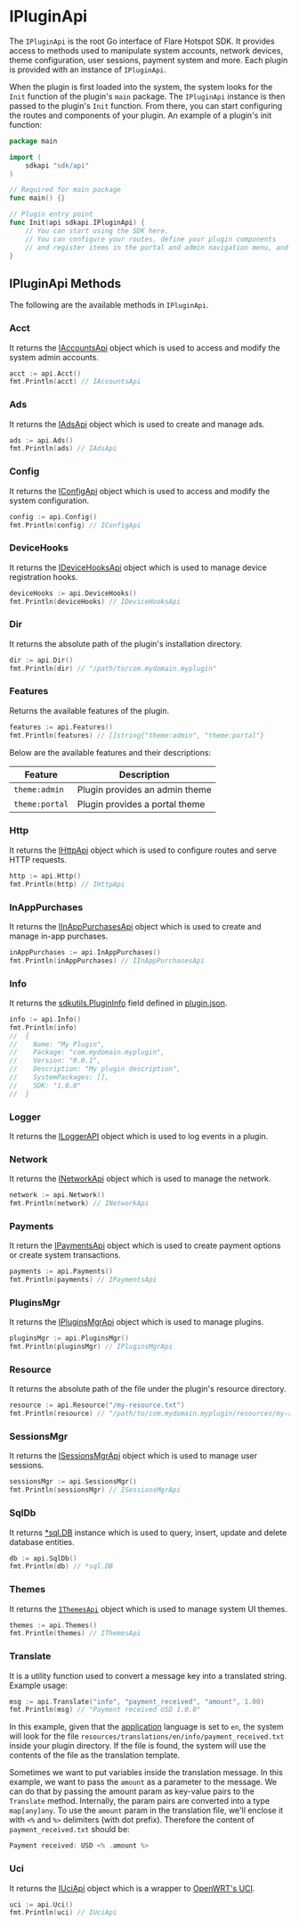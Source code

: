 # IPluginApi

The `IPluginApi` is the root Go interface of Flare Hotspot SDK. It provides access to methods used to manipulate system accounts, network devices, theme configuration, user sessions, payment system and more. Each plugin is provided with an instance of `IPluginApi`.

When the plugin is first loaded into the system, the system looks for the `Init` function of the plugin's `main` package. The `IPluginApi` instance is then passed to the plugin's `Init` function. From there, you can start configuring the routes and components of your plugin. An example of a plugin's init function:

```go title="plugins/com.mydomain.myplugin/main.go"
package main

import (
	sdkapi "sdk/api"
)

// Required for main package
func main() {}

// Plugin entry point
func Init(api sdkapi.IPluginApi) {
    // You can start using the SDK here.
    // You can configure your routes, define your plugin components
    // and register items in the portal and admin navigation menu, and more.
}
```

## IPluginApi Methods

The following are the available methods in `IPluginApi`.

### Acct

It returns the [IAccountsApi](./accounts-api.md) object which is used to access and modify the system admin accounts.

```go
acct := api.Acct()
fmt.Println(acct) // IAccountsApi
```

### Ads

It returns the [IAdsApi](./ads-api.md) object which is used to create and manage ads.

```go
ads := api.Ads()
fmt.Println(ads) // IAdsApi
```

### Config

It returns the [IConfigApi](./config-api.md) object which is used to access and modify the system configuration.

```go
config := api.Config()
fmt.Println(config) // IConfigApi
```

### DeviceHooks

It returns the [IDeviceHooksApi](./device-hooks-api.md) object which is used to manage device registration hooks.

```go
deviceHooks := api.DeviceHooks()
fmt.Println(deviceHooks) // IDeviceHooksApi
```

### Dir

It returns the absolute path of the plugin's installation directory.

```go
dir := api.Dir()
fmt.Println(dir) // "/path/to/com.mydomain.myplugin"
```

### Features

Returns the available features of the plugin.

```go
features := api.Features()
fmt.Println(features) // []string{"theme:admin", "theme:portal"}
```

Below are the available features and their descriptions:

| Feature | Description |
| --- | --- |
| `theme:admin` | Plugin provides an admin theme
| `theme:portal` | Plugin provides a portal theme

### Http

It returns the [IHttpApi](./http-api.md) object which is used to configure routes and serve HTTP requests.

```go
http := api.Http()
fmt.Println(http) // IHttpApi
```

### InAppPurchases

It returns the [IInAppPurchasesApi](./in-app-purchases-api.md) object which is used to create and manage in-app purchases.

```go
inAppPurchases := api.InAppPurchases()
fmt.Println(inAppPurchases) // IInAppPurchasesApi
```

### Info

It returns the [sdkutils.PluginInfo](../api/plugin-info.md) field defined in [plugin.json](./plugin.json.md).

```go
info := api.Info()
fmt.Println(info)
//  {
//    Name: "My Plugin",
//    Package: "com.mydomain.myplugin",
//    Version: "0.0.1",
//    Description: "My plugin description",
//    SystemPackages: [],
//    SDK: "1.0.0"
//  }
```

### Logger

It returns the [ILoggerAPI](./logger-api.md) object which is used to log events in a plugin.

### Network

It returns the [INetworkApi](../network-api/) object which is used to manage the network.

```go
network := api.Network()
fmt.Println(network) // INetworkApi
```

### Payments

It return the [IPaymentsApi](./payments-api.md) object which is used to create payment options or create system transactions.

```go
payments := api.Payments()
fmt.Println(payments) // IPaymentsApi
```

### PluginsMgr

It returns the [IPluginsMgrApi](./plugins-mgr-api.md) object which is used to manage plugins.

```go
pluginsMgr := api.PluginsMgr()
fmt.Println(pluginsMgr) // IPluginsMgrApi
```

### Resource

It returns the absolute path of the file under the plugin's resource directory.

```go
resource := api.Resource("/my-resource.txt")
fmt.Println(resource) // "/path/to/com.mydomain.myplugin/resources/my-resource.txt"
```

### SessionsMgr

It returns the [ISessionsMgrApi](./sessions-mgr-api.md) object which is used to manage user sessions.

```go
sessionsMgr := api.SessionsMgr()
fmt.Println(sessionsMgr) // ISessionsMgrApi
```

### SqlDb

It returns [\*sql.DB](http://go-database-sql.org/overview.html) instance which is used to query, insert, update and delete database entities.

```go
db := api.SqlDb()
fmt.Println(db) // *sql.DB
```

### Themes

It returns the [`IThemesApi`](./themes-api.md) object which is used to manage system UI themes.

```go
themes := api.Themes()
fmt.Println(themes) // IThemesApi
```

### Translate

It is a utility function used to convert a message key into a translated string. Example usage:

```go
msg := api.Translate("info", "payment_received", "amount", 1.00)
fmt.Println(msg) // "Payment received USD 1.0.0"
```

In this example, given that the [application](../api/config-api.md#application) language is set to `en`, the system will look for the file `resources/translations/en/info/payment_received.txt` inside your plugin directory. If the file is found, the system will use the contents of the file as the translation template.

Sometimes we want to put variables inside the translation message. In this example, we want to pass the `amount` as a parameter to the message. We can do that by passing the amount param as key-value pairs to the `Translate` method. Internally, the param pairs are converted into a type `map[any]any`. To use the `amount` param in the translation file, we'll enclose it with `<%` and `%>` delimiters (with dot prefix). Therefore the content of `payment_received.txt` should be:

```go
Payment received: USD <% .amount %>
```

### Uci

It returns the [IUciApi](./uci-api.md) object which is a wrapper to [OpenWRT's UCI](https://openwrt.org/docs/guide-user/base-system/uci).

```go
uci := api.Uci()
fmt.Println(uci) // IUciApi
```
